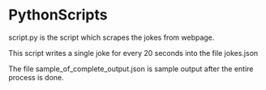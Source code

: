 # PythonScripts

script.py is the script which scrapes the jokes from webpage.

This script writes a single joke for every 20 seconds into the file jokes.json

The file sample_of_complete_output.json is sample output after the entire process is done.
